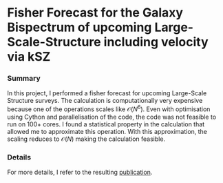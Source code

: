 # Fisher Forecast for the Galaxy Bispectrum of upcoming Large-Scale-Structure including velocity via kSZ
### Summary
In this project, I performed a fisher forecast for upcoming Large-Scale Structure surveys. The calculation is computationally very expensive because one of the operations scales like $\mathcal{O}(N^6)$. Even with optimisation using Cython and parallelisation of the code, the code was not feasible to run on 100+ cores. I found a statistical property in the calculation that allowed me to approximate this operation. With this approximation, the scaling reduces to $\mathcal{O}(N)$ making the calculation feasible. 

### Details
For more details, I refer to the resulting [publication](https://arxiv.org/abs/2303.05535).
